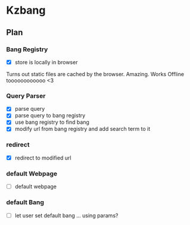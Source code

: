 # Kzbang

## Plan

### Bang Registry

- [x] store is locally in browser

Turns out static files are cached by the browser. Amazing.
Works Offline toooooooooooo <3

### Query Parser

- [x] parse query
- [x] parse query to bang registry
- [x] use bang registry to find bang
- [x] modify url from bang registry and add search term to it

### redirect

- [x] redirect to modified url

### default Webpage

- [ ] default webpage

### default Bang

- [ ] let user set default bang ... using params?
